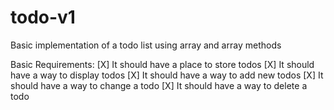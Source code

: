 # todo-v1
Basic implementation of a todo list using array and array methods

Basic Requirements:
[X] It should have a place to store todos
[X] It should have a way to display todos
[X] It should have a way to add new todos
[X] It should have a way to change a todo
[X] It should have a way to delete a todo
